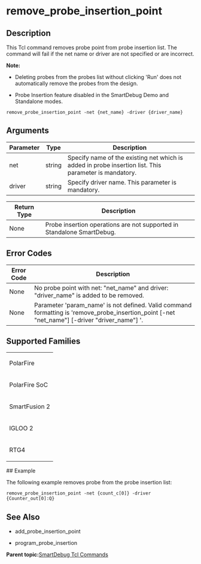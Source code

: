 # remove\_probe\_insertion\_point

## Description

This Tcl command removes probe point from probe insertion list. The command will fail if the net name or driver are not specified or are incorrect.

**Note:**

-   Deleting probes from the probes list without clicking 'Run' does not automatically remove the probes from the design.

-   Probe Insertion feature disabled in the SmartDebug Demo and Standalone modes.


```
remove_probe_insertion_point -net {net_name} -driver {driver_name}
```

## Arguments

|Parameter|Type|Description|
|---------|----|-----------|
|net|string|Specify name of the existing net which is added in probe insertion list. This parameter is mandatory.|
|driver|string|Specify driver name. This parameter is mandatory.|

|Return Type|Description|
|-----------|-----------|
|None|Probe insertion operations are not supported in Standalone SmartDebug.|

## Error Codes

|Error Code|Description|
|----------|-----------|
|None|No probe point with net: "net\_name" and driver: "driver\_name" is added to be removed.|
|None|Parameter 'param\_name' is not defined. Valid command formatting is 'remove\_probe\_insertion\_point \[-net "net\_name"\] \[-driver "driver\_name"\] '.|

## Supported Families

<table id="GUID-52D1C74A-E4CF-4E1C-962A-95C1FCB8D043"><tbody><tr><td>

PolarFire

</td></tr><tr><td>

PolarFire SoC

</td></tr><tr><td>

SmartFusion 2

</td></tr><tr><td>

IGLOO 2

</td></tr><tr><td>

RTG4

</td></tr></tbody>
</table>## Example

The following example removes probe from the probe insertion list:

```
remove_probe_insertion_point -net {count_c[0]} -driver {Counter_out[0]:Q}
```

## See Also

-   add\_probe\_insertion\_point

-   program\_probe\_insertion


**Parent topic:**[SmartDebug Tcl Commands](GUID-5F0515FB-DC45-4C39-86E5-8B7DC659F010.md)


